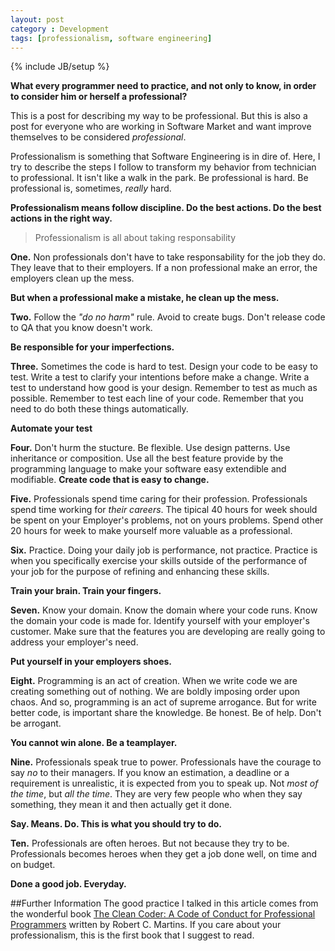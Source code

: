 ```yaml
---
layout: post
category : Development
tags: [professionalism, software engineering]
---
```

{% include JB/setup %}

**What every programmer need to practice, and not only to know, in order to consider him or herself a professional?**

<!--more-->

This is a post for describing my way to be professional. But this is also a post for everyone who are working in Software Market and want improve themselves to be considered *professional*.

Professionalism is something that Software Engineering is in dire of. Here, I try to describe the steps I follow to transform my behavior from technician to professional. 
It isn't like a walk in the park. Be professional is hard. Be professional is, sometimes, *really* hard.

**Professionalism means follow discipline. Do the best actions. Do the best actions in the right way.** 

>Professionalism is all about taking responsability

**One.** Non professionals don't have to take responsability for the job they do. They leave that to their employers. If a non professional make an error, the employers clean up the mess. 

**But when a professional make a mistake, he clean up the mess.**


**Two.** Follow the *"do no harm"* rule. Avoid to create bugs. Don't release code to QA that you know doesn't work. 

**Be responsible for your imperfections.**

**Three.** Sometimes the code is hard to test. Design your code to be easy to test. Write a  test to clarify your intentions before make a change. Write a test to understand how good is your design. 
Remember to test as much as possible. Remember to test each line of your code. Remember that you need to do both these things automatically.

**Automate your test**

**Four.** Don't hurm the stucture. Be flexible. Use design patterns. Use inheritance or composition. Use all the best feature provide by the programming language to make your software easy extendible and modifiable.
**Create code that is easy to change.** 

**Five.** Professionals spend time caring for their profession. Professionals spend time working for *their careers*. The tipical 40 hours for week should be spent on your Employer's problems, not on yours problems. Spend other 20 hours for week to make yourself more valuable as a professional.

**Six.** Practice. Doing your daily job is performance, not practice. Practice is when you specifically exercise your skills outside of the performance of your job for the purpose of refining and enhancing these skills. 

**Train your brain. Train your fingers.**

**Seven.** Know your domain. Know the domain where your code runs. Know the domain your code is made for. Identify yourself with your employer's customer. Make sure that the features you are developing are really going to address your employer's need.

**Put yourself in your employers shoes.**

**Eight.** Programming is an act of creation. When we write code we are creating something out of nothing. We are boldly imposing order upon chaos. And so, programming is an act of supreme arrogance. But for write better code, is important share the knowledge. Be honest. Be of help. Don't be arrogant.

**You cannot win alone. Be a teamplayer.**

**Nine.** Professionals speak true to power. Professionals have the courage to say *no* to their managers. If you know an estimation, a deadline or a requirement is unrealistic, it is expected from you to speak up. Not *most of the time*, but *all the time*. They are very few people who when they say something, they mean it and then actually get it done.

**Say. Means. Do. This is what you should try to do.**

**Ten.** Professionals are often heroes. But not because they try to be. Professionals becomes heroes when they get a job done well, on time and on budget.

**Done a good job. Everyday.**


##Further Information
The good practice I talked in this article comes from the wonderful book [The Clean Coder: A Code of Conduct for Professional Programmers](http://www.amazon.com/Clean-Coder-Conduct-Professional-Programmers/dp/0137081073) written by Robert C. Martins. If you care about your professionalism, this is the first book that I suggest to read.




